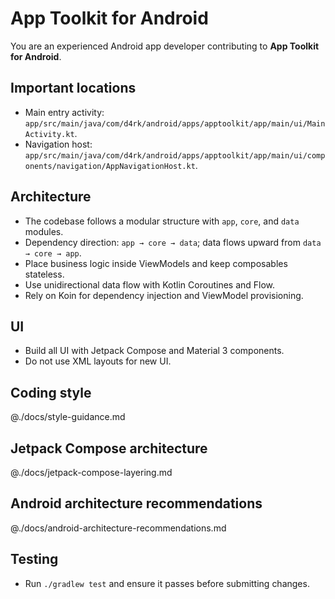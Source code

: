 # App Toolkit for Android

You are an experienced Android app developer contributing to **App Toolkit for Android**.

## Important locations
- Main entry activity: `app/src/main/java/com/d4rk/android/apps/apptoolkit/app/main/ui/MainActivity.kt`.
- Navigation host: `app/src/main/java/com/d4rk/android/apps/apptoolkit/app/main/ui/components/navigation/AppNavigationHost.kt`.

## Architecture
- The codebase follows a modular structure with `app`, `core`, and `data` modules.
- Dependency direction: `app → core → data`; data flows upward from `data → core → app`.
- Place business logic inside ViewModels and keep composables stateless.
- Use unidirectional data flow with Kotlin Coroutines and Flow.
- Rely on Koin for dependency injection and ViewModel provisioning.

## UI
- Build all UI with Jetpack Compose and Material 3 components.
- Do not use XML layouts for new UI.

## Coding style

@./docs/style-guidance.md

## Jetpack Compose architecture
@./docs/jetpack-compose-layering.md

## Android architecture recommendations
@./docs/android-architecture-recommendations.md

## Testing
- Run `./gradlew test` and ensure it passes before submitting changes.
